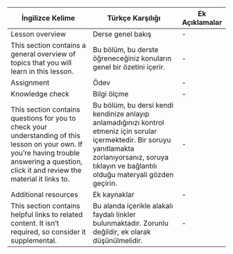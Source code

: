 | İngilizce Kelime                                                                                        | Türkçe Karşılığı                                                                                     | Ek Açıklamalar |
| ------------------------------------------------------------------------------------------------------- | ----------------------------------------------------------------------------------------------------- | -------------- |
| Lesson overview                                                                                         | Derse genel bakış                                                                                     | -              |
|  This section contains a general overview of topics that you will learn in this lesson.                 | Bu bölüm, bu derste öğreneceğiniz konuların genel bir özetini içerir.                                   | -              |
| Assignment                                                                                              | Ödev                                                                                                  | -              |
| Knowledge check                                                                                         | Bilgi ölçme                                                                                     | -              |
| This section contains questions for you to check your understanding of this lesson on your own. If you’re having trouble answering a question, click it and review the material it links to. | Bu bölüm, bu dersi kendi kendinize anlayıp anlamadığınızı kontrol etmeniz için sorular içermektedir. Bir soruyu yanıtlamakta zorlanıyorsanız, soruya tıklayın ve bağlantılı olduğu materyali gözden geçirin. | -               |
| Additional resources                                                                                    | Ek kaynaklar                                                                                          | -              |
|  This section contains helpful links to related content. It isn’t required, so consider it supplemental.  | Bu alanda içerikle alakalı faydalı linkler bulunmaktadır. Zorunlu değildir, ek olarak düşünülmelidir.                                | -              |
